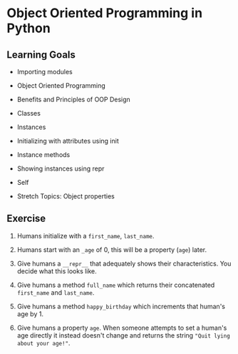 # Object Oriented Programming in Python

## Learning Goals

- Importing modules

- Object Oriented Programming

- Benefits and Principles of OOP Design

- Classes

- Instances

- Initializing with attributes using init

- Instance methods

- Showing instances using repr

- Self

- Stretch Topics: Object properties

## Exercise

1. Humans initialize with a `first_name`, `last_name`.

2. Humans start with an `_age` of 0, this will be a property (`age`) later.

3. Give humans a `__repr__` that adequately shows their characteristics. You decide what this looks like.

4. Give humans a method `full_name` which returns their concatenated `first_name` and `last_name`.

5. Give humans a method `happy_birthday` which increments that human's age by 1.

6. Give humans a property `age`. When someone attempts to set a human's age directly it instead doesn't change and returns the string `"Quit lying about your age!"`.
